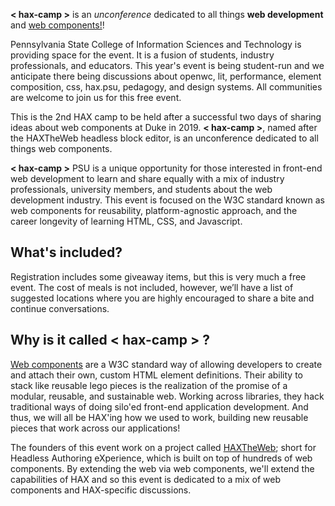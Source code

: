 **< hax-camp >** is an *unconference* dedicated to all things **web development** and [web components!](https://open-wc.org/)!

Pennsylvania State College of Information Sciences and Technology is providing space for the event. It is a fusion of students, industry professionals, and educators. This year's event is being student-run and we anticipate there being discussions about openwc, lit, performance, element composition, css, hax.psu, pedagogy, and design systems. All communities are welcome to join us for this free event.

This is the 2nd HAX camp to be held after a successful two days of sharing ideas about web components at Duke in 2019. **< hax-camp >**, named after the HAXTheWeb headless block editor, is an unconference dedicated to all things web components.

**< hax-camp >** PSU is a unique opportunity for those interested in front-end web development to learn and share equally with a mix of industry professionals, university members, and students about the web development industry. This event is focused on the W3C standard known as web components for reusability, platform-agnostic approach, and the career longevity of learning HTML, CSS, and Javascript.

## What's included?

Registration includes some giveaway items, but this is very much a free event. The cost of meals is not included, however, we’ll have a list of suggested locations where you are highly encouraged to share a bite and continue conversations.

## Why is it called **< hax-camp >** ?

[Web components](https://github.com/WICG/webcomponents) are a W3C standard way of allowing developers to create and attach their own, custom HTML element definitions. Their ability to stack like reusable lego pieces is the realization of the promise of a modular, reusable, and sustainable web. Working across libraries, they hack traditional ways of doing silo'ed front-end application development. And thus, we will all be HAX'ing how we used to work, building new reusable pieces that work across our applications!

The founders of this event work on a project called [HAXTheWeb](https://haxtheweb.org/); short for Headless Authoring eXperience, which is built on top of hundreds of web components. By extending the web via web components, we'll extend the capabilities of HAX and so this event is dedicated to a mix of web components and HAX-specific discussions.
